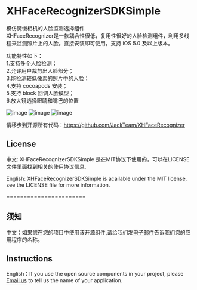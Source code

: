 XHFaceRecognizerSDKSimple
=========================

模仿魔慢相机的人脸监测选择组件     
XHFaceRecognizer是一款耦合性很低，复用性很好的人脸检测组件，利用多线程来监测照片上的人脸。直接安装即可使用，支持 iOS 5.0 及以上版本。        
    
功能特性如下：      
  1.支持多个人脸检测；     
  2.允许用户裁剪出人脸部分；     
  3.能检测较低像素的照片中的人脸；     
  4.支持 cocoapods 安装；     
  5.支持 block 回调人脸模型；      
  6.放大镜选择眼睛和嘴巴的位置
  
  
![image](https://github.com/JackTeam/XHFaceRecognizerSDKSimple/raw/master/Screenshots/监测中.png)
![image](https://github.com/JackTeam/XHFaceRecognizerSDKSimple/raw/master/Screenshots/监测出来.png)
![image](https://github.com/JackTeam/XHFaceRecognizerSDKSimple/raw/master/Screenshots/裁剪.png)
  
请移步到开源所有代码：https://github.com/JackTeam/XHFaceRecognizer     


## License

中文:      XHFaceRecognizerSDKSimple 是在MIT协议下使用的，可以在LICENSE文件里面找到相关的使用协议信息.

English:   XHFaceRecognizerSDKSimple is acailable under the MIT license, see the LICENSE file for more information.



=======================
## 须知       
中文：如果您在您的项目中使用该开源组件,请给我们发[电子邮件](mailto:xhzengAIB@gmail.com?subject=From%20GitHub%20XHFaceRecognizerSDKSimple)告诉我们您的应用程序的名称。         

## Instructions
         
English：If you use the open source components in your project, please [Email us](mailto:xhzengAIB@gmail.com?subject=From%20GitHub%20XHFaceRecognizerSDKSimple) to tell us the name of your application.


